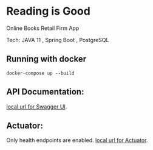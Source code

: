 # Reading is Good

Online Books Retail Firm App

Tech: JAVA 11 , Spring Boot , PostgreSQL

## **Running with docker**
```
docker-compose up --build

```
## **API Documentation:**

[local url for Swagger UI](http://localhost:8080/swagger-ui/index.html).

## **Actuator:**
Only health endpoints are enabled.
[local url for Actuator](http://localhost:8080/actuator).

